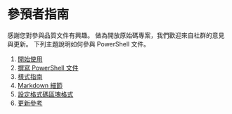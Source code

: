 # <a name="contributor-guide"></a>參預者指南

感謝您對參與品質文件有興趣。
做為開放原始碼專案，我們歡迎來自社群的意見與更新。
下列主題說明如何參與 PowerShell 文件。

1. [開始使用](./contributing/1-GET-STARTED.md)
2. [撰寫 PowerShell 文件](./contributing/2-WRITING.md)
3. [樣式指南](./contributing/3-STYLE-GUIDE.md)
4. [Markdown 細節](./contributing/4-MARKDOWN-SPECIFICS.md)
5. [設定格式碼區塊格式](./contributing/5-FORMATTING-CODE.md)
6. [更新參考](./contributing/6-UPDATING-REFERENCE.md)